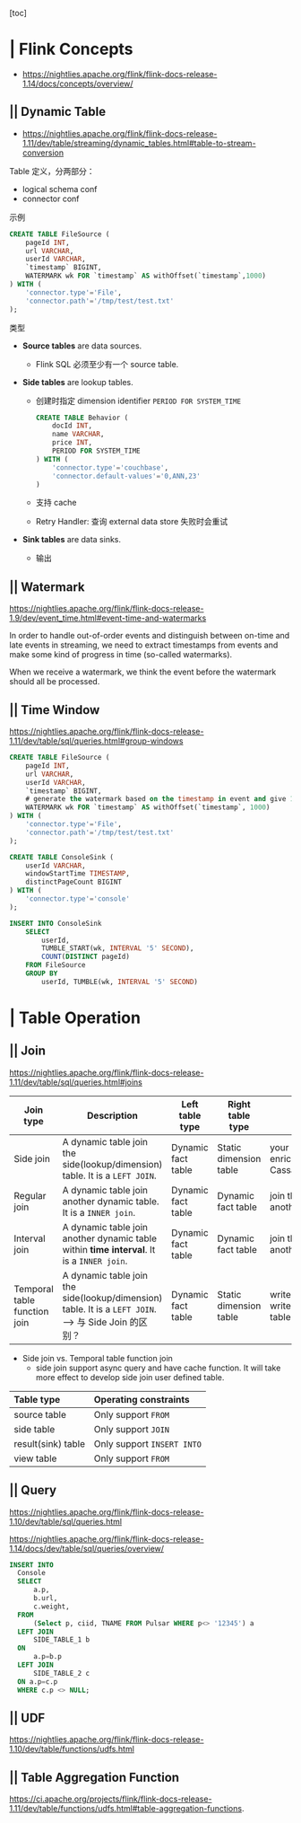 [toc]

# | Flink Concepts

- https://nightlies.apache.org/flink/flink-docs-release-1.14/docs/concepts/overview/ 

## || Dynamic Table

- https://nightlies.apache.org/flink/flink-docs-release-1.11/dev/table/streaming/dynamic_tables.html#table-to-stream-conversion 



Table 定义，分两部分：

- logical schema conf
- connector conf



示例

```sql
CREATE TABLE FileSource (
    pageId INT,
    url VARCHAR,
    userId VARCHAR,
    `timestamp` BIGINT,
    WATERMARK wk FOR `timestamp` AS withOffset(`timestamp`,1000)
) WITH (
    'connector.type'='File',
    'connector.path'='/tmp/test/test.txt'
);
```



类型

- **Source tables** are data sources. 

  - Flink SQL 必须至少有一个 source table.

- **Side tables** are lookup tables. 

  - 创建时指定 dimension identifier `PERIOD FOR SYSTEM_TIME` 

    ```sql
    CREATE TABLE Behavior (
        docId INT,
        name VARCHAR,
        price INT,
        PERIOD FOR SYSTEM_TIME
    ) WITH (
        'connector.type'='couchbase',
        'connector.default-values'='0,ANN,23'
    )
    ```

  - 支持 cache

  - Retry Handler: 查询 external data store 失败时会重试

- **Sink tables** are data sinks.

  - 输出



## || Watermark

https://nightlies.apache.org/flink/flink-docs-release-1.9/dev/event_time.html#event-time-and-watermarks 

In order to handle out-of-order events and distinguish between on-time and late events in streaming, we need to extract timestamps from events and make some kind of progress in time (so-called watermarks).

When we receive a watermark, we think the event before the watermark should all be processed.





## || Time Window

https://nightlies.apache.org/flink/flink-docs-release-1.11/dev/table/sql/queries.html#group-windows 



```sql
CREATE TABLE FileSource (
    pageId INT,
    url VARCHAR,
    userId VARCHAR,
    `timestamp` BIGINT,
    # generate the watermark based on the timestamp in event and give 1000ms offset
    WATERMARK wk FOR `timestamp` AS withOffset(`timestamp`, 1000)
) WITH (
    'connector.type'='File',
    'connector.path'='/tmp/test/test.txt'
);

CREATE TABLE ConsoleSink (
    userId VARCHAR,
    windowStartTime TIMESTAMP,
    distinctPageCount BIGINT
) WITH (
    'connector.type'='console'
);

INSERT INTO ConsoleSink
    SELECT
        userId,
        TUMBLE_START(wk, INTERVAL '5' SECOND),
        COUNT(DISTINCT pageId)
    FROM FileSource
    GROUP BY
        userId, TUMBLE(wk, INTERVAL '5' SECOND)
```



# | Table Operation

## || Join

https://nightlies.apache.org/flink/flink-docs-release-1.11/dev/table/sql/queries.html#joins 

| Join type                    | Description                                                  | Left table type    | Right table type       | Scenario                                                     |
| ---------------------------- | ------------------------------------------------------------ | ------------------ | ---------------------- | ------------------------------------------------------------ |
| Side join                    | A dynamic table join the side(lookup/dimension) table. It is a `LEFT JOIN`. | Dynamic fact table | Static dimension table | your business logic is that consuming the kafka topic and enrich every event with the dimension table in Cassandra/Couchbase/Mongo/Mysql/NuKV/Oracle/Restful |
| Regular join                 | A dynamic table join another dynamic table. It is a `INNER join`. | Dynamic fact table | Dynamic fact table     | join the data from one kafka topic with the data from another kafka topic |
| Interval join                | A dynamic table join another dynamic table within **time interval**. It is a `INNER join`. | Dynamic fact table | Dynamic fact table     | join the data from one kafka topic with the data from another kafka topic |
| Temporal table function join | A dynamic table join the side(lookup/dimension) table. It is a `LEFT JOIN`.  --> 与 Side Join 的区别？ | Dynamic fact table | Static dimension table | write your user defined side table then use side join or write a temporal table function then use it with Temporal table function join |





- Side join vs. Temporal table function join
  - side join support async query and have cache function. It will take more effect to develop side join user defined table. 



| Table type         | Operating constraints      |
| :----------------- | :------------------------- |
| source table       | Only support `FROM`        |
| side table         | Only support `JOIN`        |
| result(sink) table | Only support `INSERT INTO` |
| view table         | Only support `FROM`        |



## || Query

https://nightlies.apache.org/flink/flink-docs-release-1.10/dev/table/sql/queries.html 

https://nightlies.apache.org/flink/flink-docs-release-1.14/docs/dev/table/sql/queries/overview/ 



```sql
INSERT INTO
  Console
  SELECT
      a.p,
      b.url,
      c.weight,
  FROM
      (Select p, ciid, TNAME FROM Pulsar WHERE p<> '12345') a
  LEFT JOIN
      SIDE_TABLE_1 b
  ON
      a.p=b.p
  LEFT JOIN
      SIDE_TABLE_2 c
  ON a.p=c.p
  WHERE c.p <> NULL;
```





## || UDF

https://nightlies.apache.org/flink/flink-docs-release-1.10/dev/table/functions/udfs.html 



## || Table Aggregation Function

https://ci.apache.org/projects/flink/flink-docs-release-1.11/dev/table/functions/udfs.html#table-aggregation-functions.













